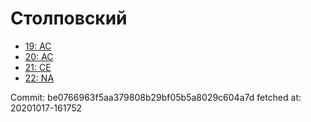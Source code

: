 # Столповский
- [19: AC](19.md)
- [20: AC](20.md)
- [21: CE](21.md)
- [22: NA](22.md)

Commit: be0766963f5aa379808b29bf05b5a8029c604a7d
 fetched at: 20201017-161752
